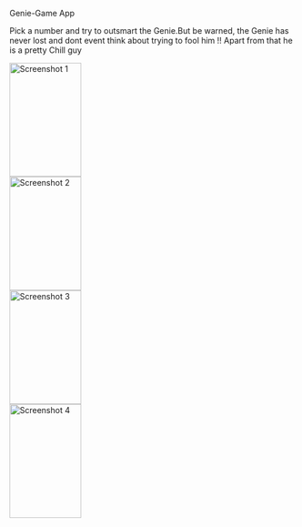 Genie-Game App

Pick a number and try to outsmart the Genie.But be warned, the Genie has never lost and dont event think about trying to fool him !! Apart from that he is a pretty Chill guy



<img src="https://github.com/user-attachments/assets/4a0fc697-a31a-409b-bcd1-41d47cc4dd14" alt="Screenshot 1" width="50%" height="200" />
<img src="https://github.com/user-attachments/assets/820ea967-9cf0-4594-886a-a65663960860" alt="Screenshot 2" width="50%" height="200" />
<img src="https://github.com/user-attachments/assets/f5e45771-6e94-4791-9473-c70e75178648" alt="Screenshot 3" width="50%" height="200" />
<img src="https://github.com/user-attachments/assets/202b7970-aaf5-495a-9fb1-8e1f83da0875" alt="Screenshot 4" width="50%" height="200" />







